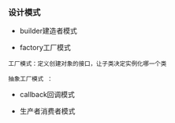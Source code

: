 ### 设计模式

* builder建造者模式


* factory工厂模式
````
工厂模式：定义创建对象的接口，让子类决定实例化哪一个类

抽象工厂模式 ：
````


* callback回调模式

* 生产者消费者模式